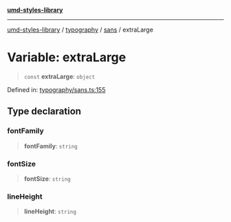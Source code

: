 [**umd-styles-library**](../../../../README.md)

***

[umd-styles-library](../../../../modules.md) / [typography](../../../README.md) / [sans](../README.md) / extraLarge

# Variable: extraLarge

> `const` **extraLarge**: `object`

Defined in: [typography/sans.ts:155](https://github.com/UMD-Digital/design-system/blob/8021d9898368f604bce452fe4dde6fae3a0578fd/packages/styles/source/typography/sans.ts#L155)

## Type declaration

### fontFamily

> **fontFamily**: `string`

### fontSize

> **fontSize**: `string`

### lineHeight

> **lineHeight**: `string`
